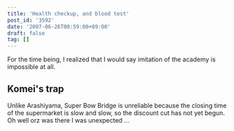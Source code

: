 ```yaml
---
title: 'Health checkup, and blood test'
post_id: '3592'
date: '2007-06-26T00:59:00+09:00'
draft: false
tag: []
---
```


For the time being, I realized that I would say imitation of the academy is impossible at all.

## Komei's trap

Unlike Arashiyama, Super Bow Bridge is unreliable because the closing time of the supermarket is slow and slow, so the discount cut has not yet begun. Oh well orz was there I was unexpected ...